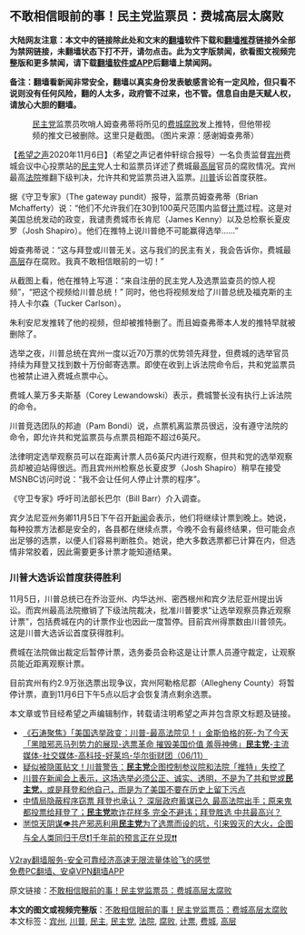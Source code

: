  <h2>不敢相信眼前的事！民主党监票员：费城高层太腐败</h2> <p class="notice"><b>大陆网友注意：本文中的链接除此处和文末的<a href="https://github.com/bannedbook/fanqiang" >翻墙</a>软件下载和<a href="https://github.com/killgcd/justmysocks/blob/master/README.md">翻墙推荐</a>链接外全部为禁网链接，未翻墙状态下打不开，请勿点击。此为文字版禁闻，欲看图文视频完整版和更多禁闻，请下载<a href="https://github.com/bannedbook/fanqiang">翻墙软件或APP</a>后翻墙上禁闻网。</p><p>备注：翻墙看新闻非常安全，翻墙以真实身份发表敏感言论有一定风险，但只看不说则没有任何风险，翻的人太多，政府管不过来，也不管。信息自由是天赋人权，请放心大胆的翻墙。</b></p>  <div class="entry"> <figure><figcaption> <a href="https://www.bannedbook.org/bnews/tag/%e6%b0%91%e4%b8%bb%e5%85%9a/" class="st_tag internal_tag" rel="tag" title="标签 民主党 下的日志">民主党</a>监票员吹哨人姆查弗蒂将所见的<a href="https://www.bannedbook.org/bnews/tag/%e8%b4%b9%e5%9f%8e/" class="st_tag internal_tag" rel="tag" title="标签 费城 下的日志">费城</a><a href="https://www.bannedbook.org/bnews/tag/%e8%85%90%e8%b4%a5/" class="st_tag internal_tag" rel="tag" title="标签 腐败 下的日志">腐败</a>发上推特，但他带视频的推文已被删除。这里只是截图。（图片来源：感谢姆查弗蒂）</figcaption></figure> <p>【<span class='wp_keywordlink_affiliate'><a href="https://www.soundofhope.org" title="希望之声" target="_blank">希望之声</a></span>2020年11月6日】（希望之声记者仲轩综合报导）一名负责监督<a href="https://www.bannedbook.org/bnews/tag/%E5%AE%BE%E5%B7%9E/" class="st_tag internal_tag" rel="tag" title="标签 宾州 下的日志">宾州</a>费城会议中心投票站的<a href="https://www.bannedbook.org/bnews/tag/%e6%b0%91%e4%b8%bb/" class="st_tag internal_tag" rel="tag" title="标签 民主 下的日志">民主</a>党人士和监票员详述了费城最<span class='wp_keywordlink_affiliate'><a href="https://www.bannedbook.org/bnews/ccpdope/" title="中共高层内幕" target="_blank">高层</a></span>官员的腐败情况。宾州最高<a href="https://www.bannedbook.org/bnews/tag/%e6%b3%95%e9%99%a2/" class="st_tag internal_tag" rel="tag" title="标签 法院 下的日志">法院</a>推翻下级判决，允许共和党监票员进入监票。<a href="https://www.bannedbook.org/bnews/tag/%e5%b7%9d%e6%99%ae/" class="st_tag internal_tag" rel="tag" title="标签 川普 下的日志">川普</a>诉讼首度获胜。</p> <p>据《守卫专家》（The gateway pundit）报导，监票员姆查弗蒂（Brian Mchafferty）说：“他们不允许我们在30到100英尺范围内监督<a href="https://www.bannedbook.org/bnews/tag/%E8%AE%A1%E7%A5%A8/" class="st_tag internal_tag" rel="tag" title="标签 计票 下的日志">计票</a>过程。这是对美国总统发动的政变，我谴责费城市长肯尼（James Kenny）以及总检察长夏皮罗（Josh Shapiro）。他们在推特上说川普绝不可能赢得选举…&#8230;”</p> <p>姆查弗蒂说：“这与拜登或川普无关。这与我们的民主有关，我会告诉你，费城最<a href="https://www.bannedbook.org/bnews/tag/%E9%AB%98%E5%B1%82/" class="st_tag internal_tag" rel="tag" title="标签 高层 下的日志">高层</a>存在腐败。我真不敢相信眼前的一切！”</p> <p>从截图上看，他在推特上写道：“来自注册的民主党人及选票监查员的惊人视频”，“把这个视频给川普总统！” 同时，他也将视频发给了川普总统及福克斯的主持人卡尔森（Tucker Carlson）。</p>  <p>朱利安尼发推转了他的视频，但却被推特删了。而且姆查弗蒂本人发的推特早就被删除了。</p> <p></p> <p>选举之夜，川普总统在宾州一度以近70万票的优势领先拜登，但费城的选举官员持续为拜登又找到数十万份邮寄选票。即使在收到上诉法院命令后，共和党监票员也被禁止进入费城点票中心。</p> <p>费城人莱万多夫斯基（Corey Lewandowski）表示，费城警长没有执行上诉法院的命令。</p>  <p>川普竞选团队的邦迪（Pam Bondi）说，点票机离监票员很远，没有遵守法院的命令，即允许共和党监票员与点票员相距不超过6英尺。</p> <p>法律明定选举观察员可以在距离计票人员6英尺内进行观察，但共和党的选举观察员却被迫站得很远。而且宾州州检察总长夏皮罗（Josh Shapiro）稍早在接受MSNBC访问时说：“我不会让任何人停止计票的程序”。</p> <p>《守卫专家》呼吁司法部长巴尔（Bill Barr）介入调查。</p> <p>宾夕法尼亚州务卿11月5日下午召开<span class='wp_keywordlink_affiliate'><a href="https://www.bannedbook.org/" title="新闻">新闻</a></span>会表示，他们将继续计票到晚上。她说，每种投票方法都是安全的，各县都在继续点票，今晚不会有最终结果，但可能会点出足够的选票，以便人们容易判断胜负。她说，绝大多数选票都已计算在内，但选情非常胶着，因此需要更多计票才能知道结果。</p>  <h3>川普大选诉讼首度获得胜利</h3> <p>11月5日，川普总统已在乔治亚州、内华达州、密西根州和宾夕法尼亚州提出诉讼。而宾州最高法院撤销了下级法院裁决，批准川普要求“让选举观察员靠近观察计票”，包括费城在内的计票作业也因此一度暂停。目前宾州得票数由川普领先。这是川普大选诉讼首度获得胜利。</p> <p>费城在法院做出裁定后暂停计票，选务委员会称这是让计票人员遵守裁定，让观察员能近距离观察计票。</p> <p>目前宾州有约2.9万张选票出现争议，宾州阿勒格尼郡（Allegheny County）将暂停计票，直到11月6日下午5点以后才会恢复清点剩余选票。</p> <p>本文章或节目经希望之声编辑制作，转载请注明希望之声并包含原文标题及链接。</p>  <ul class='op-related-articles' title='相关阅读'> <li><a href='https://www.bannedbook.org/bnews/bannedvideo/20201107/1427090.html' target='_blank'>《石涛聚焦》「美国选举政变：川普-最高法院见！」金斯伯格的死-为了今天「黑暗邪恶马列势力的展现-选票革命 摧毁美国价值 羞辱神佛」<b>民主党</b>-主流媒体-社交媒体-高科技-好莱坞-华尔街财团（06/11）</a></li> <li><a href='https://www.bannedbook.org/bnews/topimagenews/20201107/1427027.html' target='_blank'>疑似被隐匿贴文！川普警告：<b>民主党</b>企图控制参议院和法院「推特」失控了</a></li> <li><a href='https://www.bannedbook.org/bnews/bannedvideo/20201106/1426905.html' target='_blank'>川普在新闻会上表示，这场选举必须公正、诚实、透明，不是为了共和党或<b>民主党</b>，或是拜登和他自己，而是为了美国不要在历史上留下污点</a></li> <li><a href='https://www.bannedbook.org/bnews/bannedvideo/20201106/1426901.html' target='_blank'>中情局隐蔽程序窃票 拜登也承认？ 深层政府蓄谋已久 最高法院出手；原来鬼都投票给拜登了；<b>民主党</b>欺诈花样多 完全不避讳；拜登胜选 中共最高兴？</a></li> <li><a href='https://www.bannedbook.org/bnews/bannedvideo/20201106/1426846.html' target='_blank'>🈲惊天阴谋👁️共产邪恶利用<b>民主党</b>为了选票而设的坑，引来毁灭的大火，企图与全人类同归于尽❗1千年前的预言正在兑现❗❗</a></li> </ul> <p class="texttj"> <a href="https://www.bannedbook.org/forum23/topic22702.html" target="_blank">V2ray翻墙服务-安全可靠经济高速无限流量体验飞的感觉</a><br/> <a href="https://github.com/bannedbook/fanqiang/wiki/%E7%A6%81%E9%97%BB%E7%BD%91%E5%AE%89%E5%8D%93%E7%BF%BB%E5%A2%99%E6%96%B0%E9%97%BBAPP" target="_blank">免费PC翻墙、安卓VPN翻墙APP</a></p><p>原文链接：<a class="src_link"  href="https://www.soundofhope.org/post/440113" target="_blank">不敢相信眼前的事！民主党监票员：费城高层太腐败</a></p><a name='sharetosocial'></a>       <div><b>本文的图文或视频完整版</b>：<a href='https://www.bannedbook.org/bnews/comments/20201107/1427101.html'>不敢相信眼前的事！民主党监票员：费城高层太腐败</a></div>  </div><!--END ENTRY--> <div class="postfooter"> <div>本文标签：<a href="https://www.bannedbook.org/bnews/tag/%E5%AE%BE%E5%B7%9E/" rel="tag">宾州</a>, <a href="https://www.bannedbook.org/bnews/tag/%e5%b7%9d%e6%99%ae/" rel="tag">川普</a>, <a href="https://www.bannedbook.org/bnews/tag/%e6%b0%91%e4%b8%bb/" rel="tag">民主</a>, <a href="https://www.bannedbook.org/bnews/tag/%e6%b0%91%e4%b8%bb%e5%85%9a/" rel="tag">民主党</a>, <a href="https://www.bannedbook.org/bnews/tag/%e6%b3%95%e9%99%a2/" rel="tag">法院</a>, <a href="https://www.bannedbook.org/bnews/tag/%e8%85%90%e8%b4%a5/" rel="tag">腐败</a>, <a href="https://www.bannedbook.org/bnews/tag/%E8%AE%A1%E7%A5%A8/" rel="tag">计票</a>, <a href="https://www.bannedbook.org/bnews/tag/%e8%b4%b9%e5%9f%8e/" rel="tag">费城</a>, <a href="https://www.bannedbook.org/bnews/tag/%E9%AB%98%E5%B1%82/" rel="tag">高层</a></div>  </div><!--END POSTFOOTER--> 